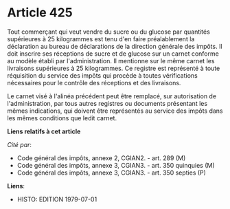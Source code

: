 # Article 425

Tout commerçant qui veut vendre du sucre ou du glucose par quantités supérieures à 25 kilogrammes est tenu d'en faire
préalablement la déclaration au bureau de déclarations de la direction générale des impôts. Il doit inscrire ses réceptions
de sucre et de glucose sur un carnet conforme au modèle établi par l'administration. Il mentionne sur le même carnet les
livraisons supérieures à 25 kilogrammes. Ce registre est représenté à toute réquisition du service des impôts qui procède à
toutes vérifications nécessaires pour le contrôle des réceptions et des livraisons.

Le carnet visé à l'alinéa précédent peut être remplacé, sur autorisation de l'administration, par tous autres registres ou
documents présentant les mêmes indications, qui doivent être représentés au service des impôts dans les mêmes conditions que
ledit carnet.

**Liens relatifs à cet article**

_Cité par_:

  - Code général des impôts, annexe 2, CGIAN2. - art. 289 (M)
  - Code général des impôts, annexe 3, CGIAN3. - art. 350 quinquies (M)
  - Code général des impôts, annexe 3, CGIAN3. - art. 350 septies (P)

**Liens**:

  - HISTO: EDITION 1979-07-01
